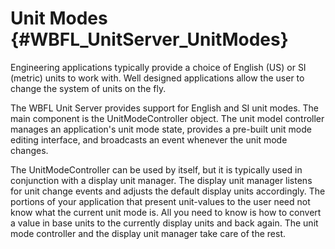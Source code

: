 Unit Modes {#WBFL_UnitServer_UnitModes}
================
Engineering applications typically provide a choice of English (US) or SI (metric) units to work with. Well designed applications allow the user to change the system of units on the fly.

The WBFL Unit Server provides support for English and SI unit modes. The main component is the UnitModeController object. The unit model controller manages an application's unit mode state, provides a pre-built unit mode editing interface, and broadcasts an event whenever the unit mode changes.

The UnitModeController can be used by itself, but it is typically used in conjunction with a display unit manager. The display unit manager listens for unit change events and adjusts the default display units accordingly. The portions of your application that present unit-values to the user need not know what the current unit mode is. All you need to know is how to convert a value in base units to the currently display units and back again. The unit mode controller and the display unit manager take care of the rest.